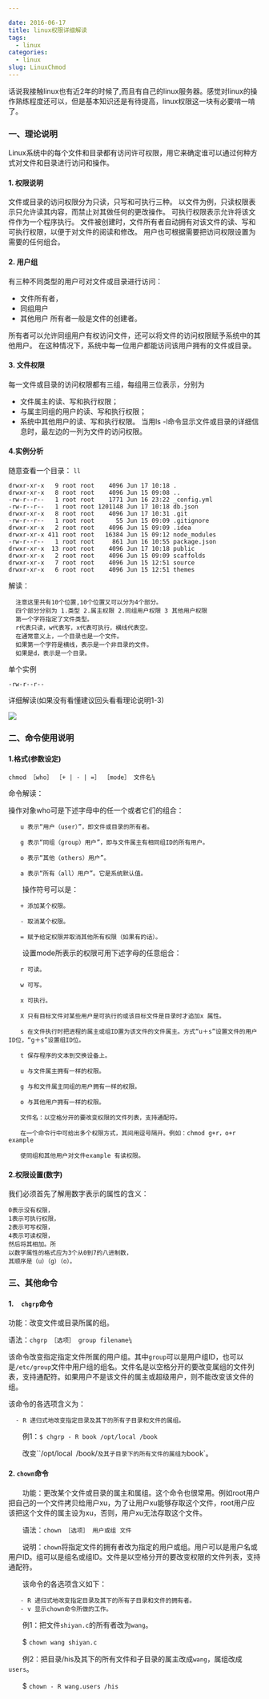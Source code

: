 ```yaml
---

date: 2016-06-17
title: linux权限详细解读
tags: 
  - linux
categories: 
  - linux
slug: LinuxChmod
---
```

话说我接触linux也有近2年的时候了,而且有自己的linux服务器。感觉对linux的操作熟练程度还可以，但是基本知识还是有待提高，linux权限这一块有必要啃一啃了。
<!--more-->
### 一、理论说明
Linux系统中的每个文件和目录都有访问许可权限，用它来确定谁可以通过何种方式对文件和目录进行访问和操作。
#### 1. 权限说明
文件或目录的访问权限分为只读，只写和可执行三种。
以文件为例，只读权限表示只允许读其内容，而禁止对其做任何的更改操作。
可执行权限表示允许将该文件作为一个程序执行。
文件被创建时，文件所有者自动拥有对该文件的读、写和可执行权限，以便于对文件的阅读和修改。
用户也可根据需要把访问权限设置为需要的任何组合。
#### 2. 用户组
有三种不同类型的用户可对文件或目录进行访问：
* 文件所有者，
* 同组用户
* 其他用户
所有者一般是文件的创建者。

所有者可以允许同组用户有权访问文件，还可以将文件的访问权限赋予系统中的其他用户。
在这种情况下，系统中每一位用户都能访问该用户拥有的文件或目录。
#### 3. 文件权限
每一文件或目录的访问权限都有三组，每组用三位表示，分别为
* 文件属主的读、写和执行权限；
* 与属主同组的用户的读、写和执行权限；
* 系统中其他用户的读、写和执行权限。
当用ls -l命令显示文件或目录的详细信息时，最左边的一列为文件的访问权限。

#### 4.实例分析

随意查看一个目录： `ll`

```
drwxr-xr-x   9 root root    4096 Jun 17 10:18 .
drwxr-xr-x   8 root root    4096 Jun 15 09:08 ..
-rw-r--r--   1 root root    1771 Jun 16 23:22 _config.yml
-rw-r--r--   1 root root 1201148 Jun 17 10:18 db.json
drwxr-xr-x   8 root root    4096 Jun 17 10:31 .git
-rw-r--r--   1 root root      55 Jun 15 09:09 .gitignore
drwxr-xr-x   2 root root    4096 Jun 15 09:09 .idea
drwxr-xr-x 411 root root   16384 Jun 15 09:12 node_modules
-rw-r--r--   1 root root     861 Jun 16 10:55 package.json
drwxr-xr-x  13 root root    4096 Jun 17 10:18 public
drwxr-xr-x   2 root root    4096 Jun 15 09:09 scaffolds
drwxr-xr-x   7 root root    4096 Jun 15 12:51 source
drwxr-xr-x   6 root root    4096 Jun 15 12:51 themes

```

解读：
```
  注意这里共有10个位置,10个位置又可以分为4个部分。
  四个部分分别为 1.类型 2.属主权限 2.同组用户权限 3 其他用户权限
  第一个字符指定了文件类型。
  r代表只读，w代表写，x代表可执行，横线代表空。
  在通常意义上，一个目录也是一个文件。
  如果第一个字符是横线，表示是一个非目录的文件。
  如果是d，表示是一个目录。
```

单个实例

```
-rw-r--r--
```

详细解读(如果没有看懂建议回头看看理论说明1-3)

![](https://image.xiaomo.info/linux/chmod.png)


### 二、命令使用说明

#### 1.格式(参数设定)

`chmod ［who］ ［+ | - | =］ ［mode］ 文件名¼`


命令解读：


操作对象who可是下述字母中的任一个或者它们的组合：

```
　　u 表示“用户（user）”，即文件或目录的所有者。

　　g 表示“同组（group）用户”，即与文件属主有相同组ID的所有用户。

　　o 表示“其他（others）用户”。

　　a 表示“所有（all）用户”。它是系统默认值。
```

　　操作符号可以是：

```
　　+ 添加某个权限。

　　- 取消某个权限。

　　= 赋予给定权限并取消其他所有权限（如果有的话）。

```

　　设置mode所表示的权限可用下述字母的任意组合：

```
　　r 可读。

　　w 可写。

　　x 可执行。

　　X 只有目标文件对某些用户是可执行的或该目标文件是目录时才追加x 属性。

　　s 在文件执行时把进程的属主或组ID置为该文件的文件属主。方式“u＋s”设置文件的用户ID位，“g＋s”设置组ID位。

　　t 保存程序的文本到交换设备上。

　　u 与文件属主拥有一样的权限。

　　g 与和文件属主同组的用户拥有一样的权限。

　　o 与其他用户拥有一样的权限。

　　文件名：以空格分开的要改变权限的文件列表，支持通配符。

　　在一个命令行中可给出多个权限方式，其间用逗号隔开。例如：chmod g+r，o+r example

　　使同组和其他用户对文件example 有读权限。

```


#### 2.权限设置(数字)

我们必须首先了解用数字表示的属性的含义：

```
0表示没有权限，
1表示可执行权限，
2表示可写权限，
4表示可读权限，
然后将其相加。所
以数字属性的格式应为3个从0到7的八进制数，
其顺序是（u）（g）（o）。
```

### 三、其他命令

#### 1. `　chgrp`命令

功能：改变文件或目录所属的组。

语法：`chgrp ［选项］ group filename¼`

该命令改变指定指定文件所属的用户组。其中`group`可以是用户组ID，也可以是`/etc/group`文件中用户组的组名。文件名是以空格分开的要改变属组的文件列表，支持通配符。如果用户不是该文件的属主或超级用户，则不能改变该文件的组。

该命令的各选项含义为：

```
  - R 递归式地改变指定目录及其下的所有子目录和文件的属组。
```

　　例1：`$ chgrp - R book /opt/local /book`

　　改变``/opt/local` `/book/`及其子目录下的所有文件的属组为`book`。

#### 2. `chown`命令

　　功能：更改某个文件或目录的属主和属组。这个命令也很常用。例如root用户把自己的一个文件拷贝给用户xu，为了让用户xu能够存取这个文件，root用户应该把这个文件的属主设为xu，否则，用户xu无法存取这个文件。

　　语法：`chown ［选项］ 用户或组 文件`

　　说明：`chown`将指定文件的拥有者改为指定的用户或组。用户可以是用户名或用户ID。组可以是组名或组ID。文件是以空格分开的要改变权限的文件列表，支持通配符。

　　该命令的各选项含义如下：

```
　　- R 递归式地改变指定目录及其下的所有子目录和文件的拥有者。
　　- v 显示chown命令所做的工作。
```

　　例1：把文件`shiyan.c`的所有者改为`wang`。

　　$ `chown wang shiyan.c`

　　例2：把目录/his及其下的所有文件和子目录的属主改成`wang`，属组改成`users`。

　　$ `chown - R wang.users /his`
